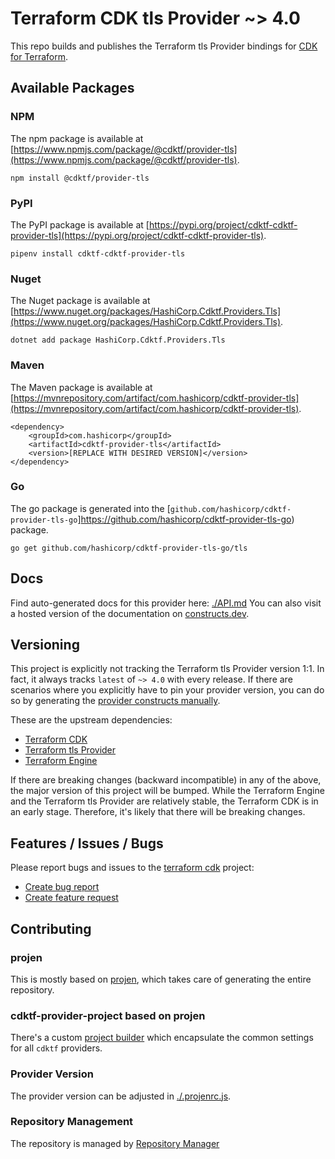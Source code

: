 # Terraform CDK tls Provider ~> 4.0

This repo builds and publishes the Terraform tls Provider bindings for [CDK for Terraform](https://cdk.tf).

## Available Packages

### NPM

The npm package is available at [https://www.npmjs.com/package/@cdktf/provider-tls](https://www.npmjs.com/package/@cdktf/provider-tls).

`npm install @cdktf/provider-tls`

### PyPI

The PyPI package is available at [https://pypi.org/project/cdktf-cdktf-provider-tls](https://pypi.org/project/cdktf-cdktf-provider-tls).

`pipenv install cdktf-cdktf-provider-tls`

### Nuget

The Nuget package is available at [https://www.nuget.org/packages/HashiCorp.Cdktf.Providers.Tls](https://www.nuget.org/packages/HashiCorp.Cdktf.Providers.Tls).

`dotnet add package HashiCorp.Cdktf.Providers.Tls`

### Maven

The Maven package is available at [https://mvnrepository.com/artifact/com.hashicorp/cdktf-provider-tls](https://mvnrepository.com/artifact/com.hashicorp/cdktf-provider-tls).

```
<dependency>
    <groupId>com.hashicorp</groupId>
    <artifactId>cdktf-provider-tls</artifactId>
    <version>[REPLACE WITH DESIRED VERSION]</version>
</dependency>
```

### Go

The go package is generated into the [`github.com/hashicorp/cdktf-provider-tls-go`]https://github.com/hashicorp/cdktf-provider-tls-go) package.

`go get github.com/hashicorp/cdktf-provider-tls-go/tls`

## Docs

Find auto-generated docs for this provider here: [./API.md](./API.md)
You can also visit a hosted version of the documentation on [constructs.dev](https://constructs.dev/packages/@cdktf/provider-tls).

## Versioning

This project is explicitly not tracking the Terraform tls Provider version 1:1. In fact, it always tracks `latest` of `~> 4.0` with every release. If there are scenarios where you explicitly have to pin your provider version, you can do so by generating the [provider constructs manually](https://cdk.tf/imports).

These are the upstream dependencies:

* [Terraform CDK](https://cdk.tf)
* [Terraform tls Provider](https://github.com/terraform-providers/terraform-provider-tls)
* [Terraform Engine](https://terraform.io)

If there are breaking changes (backward incompatible) in any of the above, the major version of this project will be bumped. While the Terraform Engine and the Terraform tls Provider are relatively stable, the Terraform CDK is in an early stage. Therefore, it's likely that there will be breaking changes.

## Features / Issues / Bugs

Please report bugs and issues to the [terraform cdk](https://cdk.tf) project:

* [Create bug report](https://cdk.tf/bug)
* [Create feature request](https://cdk.tf/feature)

## Contributing

### projen

This is mostly based on [projen](https://github.com/eladb/projen), which takes care of generating the entire repository.

### cdktf-provider-project based on projen

There's a custom [project builder](https://github.com/hashicorp/cdktf-provider-project) which encapsulate the common settings for all `cdktf` providers.

### Provider Version

The provider version can be adjusted in [./.projenrc.js](./.projenrc.js).

### Repository Management

The repository is managed by [Repository Manager](https://github.com/hashicorp/cdktf-repository-manager/)
